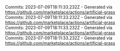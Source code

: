Commits: 2023-07-09T18:11:33.232Z - Generated via https://github.com/marketplace/actions/artificial-grass
<br>
Commits: 2023-07-09T18:11:33.232Z - Generated via https://github.com/marketplace/actions/artificial-grass
<br>
Commits: 2023-07-09T18:11:33.232Z - Generated via https://github.com/marketplace/actions/artificial-grass
<br>
Commits: 2023-07-09T18:11:33.232Z - Generated via https://github.com/marketplace/actions/artificial-grass
<br>
